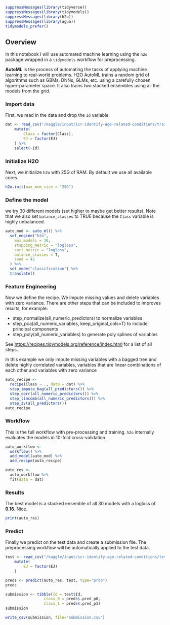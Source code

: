 ```R
suppressMessages(library(tidyverse))
suppressMessages(library(tidymodels))
suppressMessages(library(h2o))
suppressMessages(library(agua))
tidymodels_prefer()
```

## Overview
In this notebook I will use automated machine learning using the `h2o` package wrapped in a `tidymodels` workflow for preprocessing.

__AutoML__ is the process of automating the tasks of applying machine learning to real-world problems.
H2O AutoML trains a random grid of algorithms such as GBMs, DNNs, GLMs, etc. using a carefully chosen hyper-parameter space. It also trains two stacked ensembles using all the models from the grid.

### Import data
First, we read in the data and drop the `Id` variable.


```R
dat <- read_csv("/kaggle/input/icr-identify-age-related-conditions/train.csv") %>%
    mutate(
        Class = factor(Class),
        EJ = factor(EJ)
    ) %>%
    select(-Id)
```

### Initialize H2O
Next, we initialize `h2o` with 25G of RAM. By default we use all available cores.


```R
h2o.init(max_mem_size = "25G")
```

### Define the model
we try 30 different models (set higher to maybe get better results).
Note that we also set `balance_classes` to TRUE because the `Class` variable is highly unbalanced.


```R
auto_mod <- auto_ml() %>%
  set_engine("h2o",
    max_models = 30,
    stopping_metric = "logloss",
    sort_metric = "logloss",
    balance_classes = T,
    seed = 42
  ) %>%
  set_mode("classification") %>%
  translate()
```

### Feature Engineering
Now we define the recipe. We impute missing values and delete variables with zero variance.
There are other steps that can be included to improves results, for example:
* step_normalize(all_numeric_predictors) to normalize variables
* step_pca(all_numeric_variables, keep_original_cols=T) to include principal components
* step_poly(all_numeric_variables) to generate poly splines of variables

See https://recipes.tidymodels.org/reference/index.html for a list of all steps.

In this example we only impute missing variables with a bagged tree and delete highly correlated variables, variables that are linear combinations of each other and variables with zero variance


```R
auto_recipe <-
  recipe(Class ~ ., data = dat) %>%
  step_impute_bag(all_predictors()) %>%
  step_corr(all_numeric_predictors()) %>%
  step_lincomb(all_numeric_predictors()) %>%
  step_zv(all_predictors()) 
auto_recipe
```

### Workflow
This is the full workflow with pre-processing and training. `h2o`
internally evaluates the models in 10-fold cross-validation.


```R
auto_workflow <-
  workflow() %>%
  add_model(auto_mod) %>%
  add_recipe(auto_recipe)

auto_res <-
  auto_workflow %>%
  fit(data = dat)
```

### Results
The best model is a stacked ensemble of all 30 models with a logloss of __0.16__. Nice.


```R
print(auto_res)
```

### Predict
Finally we predict on the test data and create a submission file. The preprocessing workflow will be automatically applied to the test data.


```R
test <- read_csv("/kaggle/input/icr-identify-age-related-conditions/test.csv") %>%
    mutate(
        EJ = factor(EJ)
    )
```


```R
preds <- predict(auto_res, test, type="prob")
preds
```


```R
submission <- tibble(Id = test$Id,
                 class_0 = preds$.pred_p0,
                 class_1 = preds$.pred_p1)
submission
```


```R
write_csv(submission, file="submission.csv")
```
